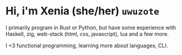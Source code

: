 # Hi, i'm Xenia (she/her) `uwuzote`
I primarily program in Rust or Python,
but have some experience with Haskell,
zig, web-stack (html, css, javascript),
lua and a few more.

I <3 functional programming, learning
more about languages, CLI.
